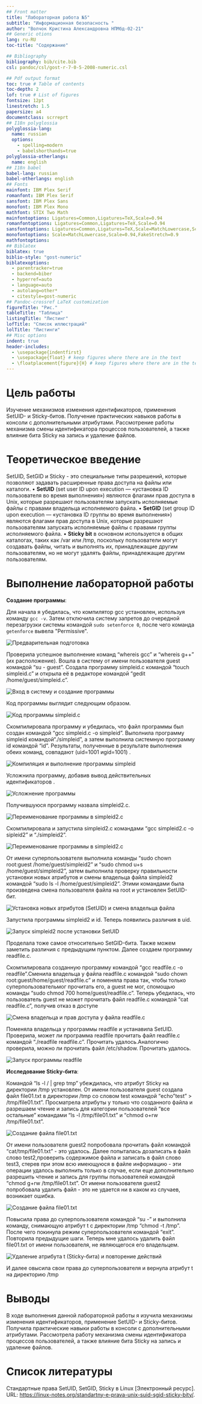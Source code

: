 ```yaml
---
## Front matter
title: "Лабораторная работа №5"
subtitle: "Информационная безопасность "
author: "Волчок Кристина Александровна НПМбд-02-21"
## Generic otions
lang: ru-RU
toc-title: "Содержание"

## Bibliography
bibliography: bib/cite.bib
csl: pandoc/csl/gost-r-7-0-5-2008-numeric.csl

## Pdf output format
toc: true # Table of contents
toc-depth: 2
lof: true # List of figures
fontsize: 12pt
linestretch: 1.5
papersize: a4
documentclass: scrreprt
## I18n polyglossia
polyglossia-lang:
  name: russian
  options:
	- spelling=modern
	- babelshorthands=true
polyglossia-otherlangs:
  name: english
## I18n babel
babel-lang: russian
babel-otherlangs: english
## Fonts
mainfont: IBM Plex Serif
romanfont: IBM Plex Serif
sansfont: IBM Plex Sans
monofont: IBM Plex Mono
mathfont: STIX Two Math
mainfontoptions: Ligatures=Common,Ligatures=TeX,Scale=0.94
romanfontoptions: Ligatures=Common,Ligatures=TeX,Scale=0.94
sansfontoptions: Ligatures=Common,Ligatures=TeX,Scale=MatchLowercase,Scale=0.94
monofontoptions: Scale=MatchLowercase,Scale=0.94,FakeStretch=0.9
mathfontoptions:
## Biblatex
biblatex: true
biblio-style: "gost-numeric"
biblatexoptions:
  - parentracker=true
  - backend=biber
  - hyperref=auto
  - language=auto
  - autolang=other*
  - citestyle=gost-numeric
## Pandoc-crossref LaTeX customization
figureTitle: "Рис."
tableTitle: "Таблица"
listingTitle: "Листинг"
lofTitle: "Список иллюстраций"
lolTitle: "Листинги"
## Misc options
indent: true
header-includes:
  - \usepackage{indentfirst}
  - \usepackage{float} # keep figures where there are in the text
  - \floatplacement{figure}{H} # keep figures where there are in the text
---
```


# Цель работы

Изучение механизмов изменения идентификаторов, применения SetUID- и Sticky-битов. Получение практических навыков работы в консоли с дополнительными атрибутами. Рассмотрение работы механизма смены идентификатора процессов пользователей, а также влияние бита Sticky на запись и удаление файлов.


# Теоретическое введение

SetUID, SetGID и Sticky - это специальные типы разрешений, которые позволяют задавать расширенные права доступа на файлы или каталоги. 
• **SetUID** (set user ID upon execution — «установка ID пользователя во время выполнения») являются флагами прав доступа в Unix, которые разрешают пользователям запускать исполняемые файлы с правами владельца исполняемого файла. 
• **SetGID** (set group ID upon execution — «установка ID группы во время выполнения») являются флагами прав доступа в Unix, которые разрешают пользователям запускать исполняемые файлы с правами группы исполняемого файла. 
• **Sticky bit** в основном используется в общих каталогах, таких как /var или /tmp, поскольку пользователи могут создавать файлы, читать и выполнять их, принадлежащие другим пользователям, но не могут удалять файлы, принадлежащие другим пользователям. 



# Выполнение лабораторной работы

**Создание программы**:

Для начала я убедилась, что компилятор gcc установлен, используя команду `gcc -v`. Затем отключила систему запретов до очередной перезагрузки системы командой `sudo setenforce 0`, после чего команда `getenforce` вывела "Permissive".

![Предварительная подготовка](image/1.jpeg) 

Проверила успешное выполнение команд “whereis gcc” и “whereis g++” (их расположение). Вошла в систему от имени пользователя guest командой “su - guest”. Создала программу simpleid.c командой “touch simpleid.c” и открыла её в редакторе
командой “gedit /home/guest/simpleid.c”.

![Вход в систему и создание программы](image/2.jpeg) 

Код программы выглядит следующим образом.

![Код программы simpleid.c](image/3.jpeg) 

Скомпилировала программу и убедилась, что файл программы был создан
командой “gcc simpleid.c -o simpleid”. Выполнила программу simpleid командой“./simpleid”, а затем выполнила системную программу id командой “id”. Результаты, полученные в результате выполнения обеих команд, совпадают (uid=1001 иgid=1001) .

![Компиляция и выполнение программы simpleid](image/1.jpeg) 

Усложнила программу, добавив вывод действительных идентификаторов .

![Усложнение программы](image/3.jpeg) 

Получившуюся программу назвала simpleid2.c.

![Переименование программы в simpleid2.c ](image/5.jpeg) 

Скомпилировала и запустила simpleid2.c командами “gcc simpleid2.c -o sipleid2” и “./simpleid2”.

![Переименование программы в simpleid2.c ](image/6.jpeg) 

От имени суперпользователя выполнила команды “sudo chown root:guest
/home/guest/simpleid2” и “sudo chmod u+s /home/guest/simpleid2”, затем выполнила проверку правильности установки новых атрибутов и смены владельца файла simpleid2 командой “sudo ls -l /home/guest/simpleid2”. Этими командами была произведена смена пользователя файла на root и установлен SetUID-бит.

![Установка новых атрибутов (SetUID) и смена владельца файла ](image/6.jpeg) 

Запустила программы simpleid2 и id. Теперь появились различия в uid.

![Запуск simpleid2 после установки SetUID ](image/2.jpeg) 

Проделала тоже самое относительно SetGID-бита. Также можем заметить различия с предыдущим пунктом. Далее создаем программу readfile.c.

Скомпилировала созданную программу командой “gcc readfile.c -o readfile”.Сменила владельца у файла readfile.c командой “sudo chown root:guest/home/guest/readfile.c” и поменяла права так, чтобы только суперпользовательмог прочитать его, а guest не мог, спомощью команды “sudo chmod 700 home/guest/readfile.c”. Теперь убедилась, что пользователь guest не может прочитать файл readfile.c командой “cat readfile.c”, получив отказ в доступе 

![Смена владельца и прав доступа у файла readfile.c ](image/7.jpeg) 

Поменяла владельца у программы readfile и устанавила SetUID. Проверила, может ли программа readfile прочитать файл readfile.c командой “./readfile readfile.c”. Прочитать удалось.Аналогично проверила, можно ли прочитать файл /etc/shadow. Прочитать удалось.

![Запуск программы readfile ](image/8.jpeg) 

**Исследование Sticky-бита**:


Командой “ls -l / | grep tmp” убеждилась, что атрибут Sticky на директории /tmp установлен. От имени пользователя guest создала файл file01.txt в директории /tmp со словом test командой “echo”test” > /tmp/file01.txt”. Просматрела атрибуты у только что созданного файла и разрешаем чтение и запись для категории пользователей “все остальные” командами “ls -l /tmp/file01.txt” и “chmod o+rw /tmp/file01.txt”.

![Создание файла file01.txt](image/9.1.jpeg) 

От имени пользователя guest2 попробовала прочитать файл командой “cat/tmp/file01.txt” - это удалось. Далее попыталась дозаписать в файл слово test2,проверить содержимое файла и записать в файл слово test3, стерев при этом всю имеющуюся в файле информацию - эти операции удалось выполнить только в случае, если еще дополнительно разрешить чтение и запись для группы пользователей командой “chmod g+rw /tmp/file01.txt”. От имени пользователя guest2 попробовала удалить файл - это не удается ни в каком из случаев, возникает ошибка. 

![Создание файла file01.txt](image/9.jpeg) 

Повысила права до суперпользователя командой “su -” и выполнила команду, снимающую атрибут t с директории /tmp “chmod -t /tmp”. После чего покинула режим суперпользователя командой “exit”. Повторила предыдущие шаги. Теперь мне удалось удалить файл file01.txt от имени пользователя, не являющегося его владельцем.

![Удаление атрибута t (Sticky-бита) и повторение действий](image/10.jpeg) 

И далее овысила свои права до суперпользователя и вернула атрибут t на директорию /tmp

# Выводы

В ходе выполнения данной лабораторной работы я изучила механизмы изменения идентификаторов, применение SetUID- и Sticky-битов. Получила практические навыки работы в консоли с дополнительными атрибутами. Рассмотрела
работу механизма смены идентификатора процессов пользователей, а также
влияние бита Sticky на запись и удаление файлов.


# Список литературы

Стандартные права SetUID, SetGID, Sticky в Linux [Электронный ресурс].
URL: https://linux-notes.org/standartny-e-prava-unix-suid-sgid-sticky-bity/.


